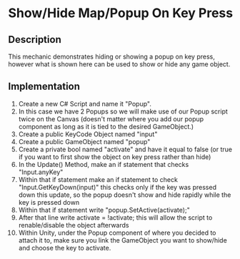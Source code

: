 # Show/Hide Map/Popup On Key Press

## Description
This mechanic demonstrates hiding or showing a popup on key press, however what is shown here can be used to show or hide any game object.

## Implementation
1. Create a new C# Script and name it "Popup".
2. In this case we have 2 Popups so we will make use of our Popup script twice on the Canvas (doesn't matter where you add our popup component as long as it is tied to the desired GameObject.)
3. Create a public KeyCode Object named "input"
4. Create a public GameObject named "popup"
5. Create a private bool named "activate" and have it equal to false (or true if you want to first show the object on key press rather than hide)
6. In the Update() Method, make an if statement that checks "Input.anyKey"
7. Within that if statement make an if statement to check "Input.GetKeyDown(input)" this checks only if the key was pressed down this update, so the popup doesn't show and hide rapidly while the key is pressed down
10. Within that if statement write "popup.SetActive(activate);"
11. After that line write activate = !activate; this will allow the script to renable/disable the object afterwards
12. Within Unity, under the Popup component of where you decided to attach it to, make sure you link the GameObject you want to show/hide and choose the key to activate.